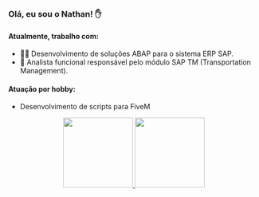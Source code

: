 ### Olá, eu sou o Nathan! ✋

#### Atualmente, trabalho com:
* 👨‍💻 Desenvolvimento de soluções ABAP para o sistema ERP SAP.
* 🤵 Analista funcional responsável pelo módulo SAP TM (Transportation Management).

#### Atuação por hobby:
* Desenvolvimento de scripts para FiveM

<div align="center">
  <a href="https://github.com/nathancarmo">
  <img height="140em" src="https://github-readme-stats.vercel.app/api?username=nathancarmo&show_icons=true&theme=dark&include_all_commits=true&count_private=true"/>
  <img height="140em" src="https://github-readme-stats.vercel.app/api/top-langs/?username=nathancarmo&layout=compact&langs_count=7&theme=dark"/>
</div>
